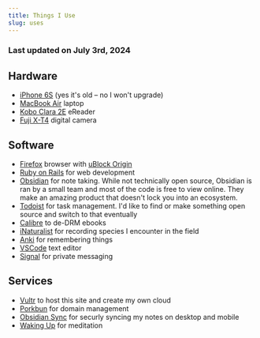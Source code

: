 ```yaml
---
title: Things I Use
slug: uses
---
```


### Last updated on July 3rd, 2024

## Hardware
- <a href="https://support.apple.com/en-us/111952" target="_blank">iPhone 6S</a> (yes it's old – no I won't upgrade)
- <a href="https://www.apple.com/macbook-air/" target="_blank">MacBook Air</a> laptop
- <a href="https://us.kobobooks.com/products/kobo-clara-2e" target="_blank">Kobo Clara 2E</a> eReader
- <a href="https://fujifilm-x.com/en-us/products/cameras/x-t4/" target="_blank">Fuji X-T4</a> digital camera

## Software
- <a href="https://www.mozilla.org/en-US/firefox/" target="_blank">Firefox</a> browser with <a href="https://ublockorigin.com/" target="_blank">uBlock Origin</a>
- <a href="https://rubyonrails.org/" target="_blank">Ruby on Rails</a> for web development
- <a href="https://obsidian.md/" target="_blank">Obsidian</a> for note taking. While not technically open source, Obsidian is ran by a small team and most of the code is free to view online. They make an amazing product that doesn't lock you into an ecosystem.
- <a href="https://www.todoist.com" target="_blank">Todoist</a> for task management. I'd 
like to find or make something open source and switch to that 
eventually
- <a href="https://calibre-ebook.com/" target="_blank">Calibre</a> to de-DRM ebooks
- <a href="https://www.inaturalist.org/" target="_blank">iNaturalist</a> for recording species I encounter in the field
- <a href="https://apps.ankiweb.net/" target="_blank">Anki</a> for remembering things
- <a href="https://code.visualstudio.com/" target="_blank">VSCode</a> text editor
- <a href="https://signal.org/" target="_blank">Signal</a> for private messaging

## Services
- <a href="https://www.vultr.com/" target="_blank">Vultr</a> to host this site and create my own cloud
- <a href="https://porkbun.com/" target="_blank">Porkbun</a> for domain management
- <a href="https://obsidian.md/sync" target="_blank">Obsidian Sync</a> for securly syncing my notes on desktop and mobile
- <a href="https://www.wakingup.com/" target="_blank">Waking Up</a> for meditation
